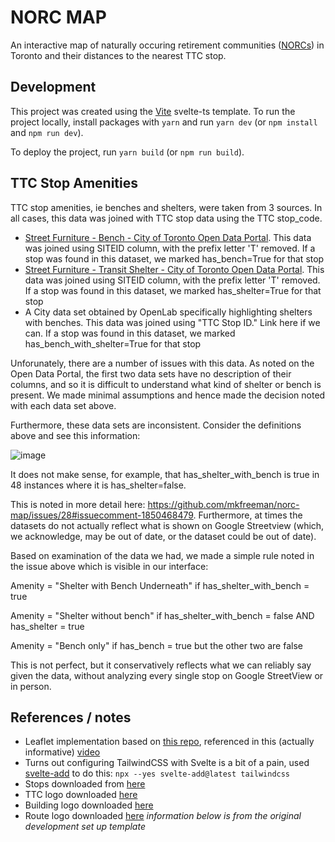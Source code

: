 # NORC MAP
An interactive map of naturally occuring retirement communities
([NORCs](https://norcinnovationcentre.ca/)) in Toronto and their distances to
the nearest TTC stop. 

## Development
This project was created using the [Vite](https://vitejs.dev/guide/) svelte-ts template. To run the project locally, install
packages with `yarn` and run `yarn dev` (or `npm install` and `npm run dev`).

To deploy the project, run `yarn build` (or `npm run build`).

## TTC Stop Amenities
TTC stop amenities, ie benches and shelters, were taken from 3 sources. In all cases, this data was joined with TTC stop data using the TTC stop_code.
- [Street Furniture - Bench - City of Toronto Open Data Portal](https://open.toronto.ca/dataset/street-furniture-bench/). This data was joined using SITEID column, with the prefix letter 'T' removed. If a stop was found in this dataset, we marked has_bench=True for that stop
- [Street Furniture - Transit Shelter - City of Toronto Open Data Portal](https://open.toronto.ca/dataset/street-furniture-transit-shelter/). This data was joined using SITEID column, with the prefix letter 'T' removed. If a stop was found in this dataset, we marked has_shelter=True for that stop
- A City data set obtained by OpenLab specifically highlighting shelters with benches. This data was joined using "TTC Stop ID." Link here if we can. If a stop was found in this dataset, we marked has_bench_with_shelter=True for that stop

Unforunately, there are a number of issues with this data. As noted on the Open Data Portal, the first two data sets have no description of their columns, and so it is difficult to understand what kind of shelter or bench is present. We made minimal assumptions and hence made the decision noted with each data set above. 

Furthermore, these data sets are inconsistent. Consider the definitions above and see this information:

![image](https://github.com/mkfreeman/norc-map/assets/110122/157fb011-1067-4462-ab26-59776354da2a)

It does not make sense, for example, that has_shelter_with_bench is true in 48 instances where it is has_shelter=false.

This is noted in more detail here: https://github.com/mkfreeman/norc-map/issues/28#issuecomment-1850468479. Furthermore, at times the datasets do not actually reflect what is shown on Google Streetview (which, we acknowledge, may be out of date, or the dataset could be out of date). 

Based on examination of the data we had, we made a simple rule noted in the issue above which is visible in our interface:

Amenity = "Shelter with Bench Underneath" if has_shelter_with_bench = true

Amenity = "Shelter without bench" if has_shelter_with_bench = false AND has_shelter = true

Amenity = "Bench only" if has_bench = true but the other two are false

This is not perfect, but it conservatively reflects what we can reliably say given the data, without analyzing every single stop on Google StreetView or in person. 


## References / notes
- Leaflet implementation based on [this
  repo](https://github.com/ShipBit/sveltekit-leaflet/), referenced in this
  (actually informative) [video](https://www.youtube.com/watch?v=JFctWXEzFZw&ab_channel=ShipBit)
- Turns out configuring TailwindCSS with Svelte is a bit of a pain, used
  [svelte-add](https://github.com/svelte-add/svelte-add) to do this: `npx --yes
  svelte-add@latest tailwindcss`
- Stops downloaded from [here](https://ckan0.cf.opendata.inter.prod-toronto.ca/dataset/7795b45e-e65a-4465-81fc-c36b9dfff169/resource/cfb6b2b8-6191-41e3-bda1-b175c51148cb/download/opendata_ttc_schedules.zip)
- TTC logo downloaded [here](https://worldvectorlogo.com/downloaded/g-03-a101-ttc-logo)
- Building logo downloaded
  [here](https://www.reshot.com/free-svg-icons/item/apartments-5XB6RL3VT7/)
- Route logo downloaded [here](https://www.reshot.com/free-svg-icons/item/map-route-NSD39WHTAV/)
_information below is from the original development set up template_
